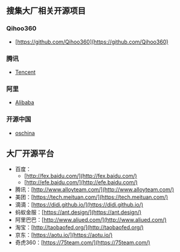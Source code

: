 ## 搜集大厂相关开源项目

### Qihoo360
* [https://github.com/Qihoo360](https://github.com/Qihoo360)

### 腾讯
* [Tencent](https://github.com/Tencent)

### 阿里
* [Alibaba](https://github.com/Alibaba)

### 开源中国
* [oschina](https://gitee.com/oschina)

## 大厂开源平台
* 百度：
	* [http://fex.baidu.com/](http://fex.baidu.com/) 
	* [http://efe.baidu.com/](http://efe.baidu.com/)
* 腾讯：[http://www.alloyteam.com/](http://www.alloyteam.com/)
* 美团：[https://tech.meituan.com/](https://tech.meituan.com/)
* 滴滴：[https://didi.github.io/](https://didi.github.io/)
* 蚂蚁金服：[https://ant.design/](https://ant.design/)
* 阿里巴巴：[http://www.aliued.com/](http://www.aliued.com/)
* 淘宝：[http://taobaofed.org/](http://taobaofed.org/)
* 京东：[https://aotu.io/](https://aotu.io/)
* 奇虎360：[https://75team.com/](https://75team.com/)
